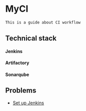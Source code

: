 # MyCI
```bash
This is a guide about CI workflow
```

## Technical stack
#### Jenkins
#### Artifactory
#### Sonarqube

## Problems
* [Set up Jenkins]('./doc/setup_jenkins.md')
